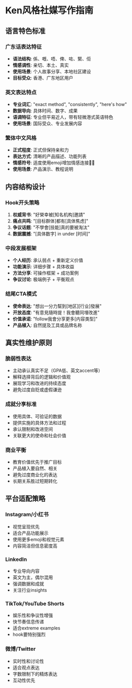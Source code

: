 # Ken风格社媒写作指南

## 语言特色标准

### 广东话表达特征
- **语法结构**: 係、嘅、唔、俾、咗、緊、佢
- **情感调性**: 亲切、本土、真实
- **使用场景**: 个人故事分享、本地社区建设
- **目标受众**: 香港、广东地区用户

### 英文表达特点
- **专业词汇**: "exact method", "consistently", "here's how"
- **数据导向**: 具体时间、数字、成果
- **语调特征**: 专业但平易近人，带有轻微港式英语特色
- **使用场景**: 国际受众、专业发展内容

### 繁体中文风格
- **正式程度**: 正式但保持亲和力
- **表达方式**: 清晰的产品描述、功能列表
- **情感符号**: 适度使用emoji增加情感连接🥹💯
- **使用场景**: 产品演示、教程说明

## 内容结构设计

### Hook开头策略
1. **权威背书**: "好榮幸被[知名机构]邀請"
2. **痛点共鸣**: "[目标群体]都有[具体焦虑]"
3. **争议话题**: "不學會[技能]真的要被淘汰"
4. **数据震撼**: "[具体数字] in under [时间]"

### 中段发展框架
- **个人经历**: 承认弱点 + 重新定义价值
- **功能演示**: 详细步骤 + 具体收益
- **方法分享**: 可操作框架 + 成功案例
- **争议讨论**: 极端例子 + 平衡观点

### 结尾CTA模式
- **使命表达**: "想出一分力幫到[地区][行业]發展"
- **开放态度**: "有意見隨時提！我會聽同埋改進"
- **价值承诺**: "follow我會分享更多[内容类型]"
- **产品植入**: 自然提及工具或品牌名称

## 真实性维护原则

### 脆弱性表达
- 主动承认真实不足（GPA低、英文accent等）
- 解释选择背后的逻辑和价值观
- 展现学习和改进的持续态度
- 避免过度自贬或虚假谦逊

### 成就分享标准
- 使用具体、可验证的数据
- 提供实施的具体方法和过程
- 承认限制和改进空间
- 关联更大的使命和社会价值

### 商业平衡
- 教育价值优先于推广目标
- 产品植入要自然、相关
- 避免过度商业化的表达
- 长期关系胜过短期转化

## 平台适配策略

### Instagram/小红书
- 视觉呈现优先
- 适合产品功能展示
- 使用更多emoji和视觉元素
- 内容简洁但信息密度高

### LinkedIn
- 专业导向内容
- 英文为主，偶尔混用
- 强调数据和成就
- 关注行业insights

### TikTok/YouTube Shorts
- 娱乐性和争议性增强
- 快节奏信息传递
- 适合extreme examples
- hook要特别强烈

### 微博/Twitter
- 实时性和讨论性
- 适合观点表达
- 字数限制下的精炼表达
- 互动性优先